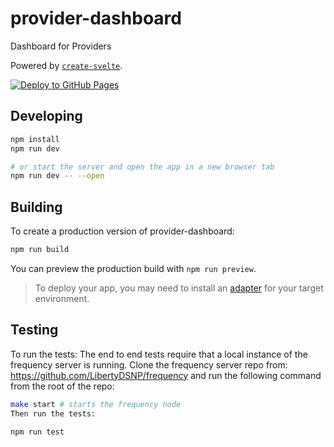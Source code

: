 # provider-dashboard
Dashboard for Providers

Powered by [`create-svelte`](https://github.com/sveltejs/kit/tree/master/packages/create-svelte).

[![Deploy to GitHub Pages](https://github.com/LibertyDSNP/provider-dashboard/actions/workflows/deploy.yml/badge.svg)](https://github.com/LibertyDSNP/provider-dashboard/actions/workflows/deploy.yml)

## Developing
```bash
npm install
npm run dev

# or start the server and open the app in a new browser tab
npm run dev -- --open
```

## Building

To create a production version of provider-dashboard:

```bash
npm run build
```

You can preview the production build with `npm run preview`.

> To deploy your app, you may need to install an [adapter](https://kit.svelte.dev/docs/adapters) for your target environment.

## Testing
To run the tests:
The end to end tests require that a local instance of the frequency server is running.
Clone the frequency server repo from:
https://github.com/LibertyDSNP/frequency
and run the following command from the root of the repo:
```bash
make start # starts the frequency node
Then run the tests:

npm run test
```
